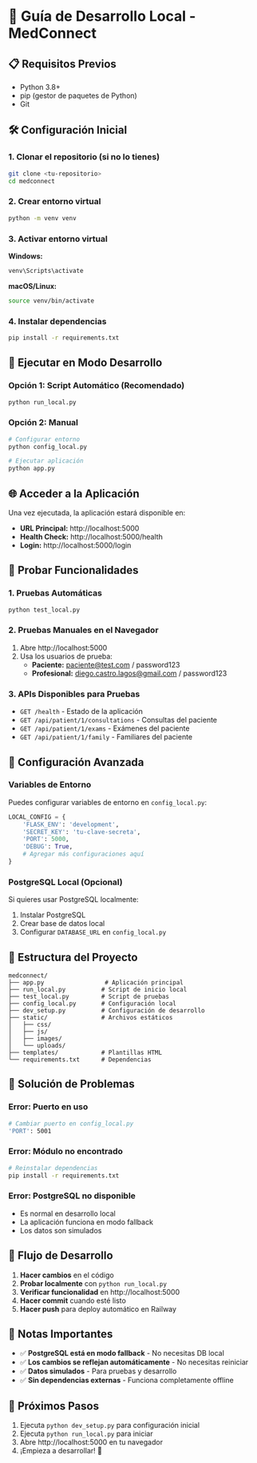 # 🚀 Guía de Desarrollo Local - MedConnect

## 📋 Requisitos Previos

- Python 3.8+
- pip (gestor de paquetes de Python)
- Git

## 🛠️ Configuración Inicial

### 1. Clonar el repositorio (si no lo tienes)

```bash
git clone <tu-repositorio>
cd medconnect
```

### 2. Crear entorno virtual

```bash
python -m venv venv
```

### 3. Activar entorno virtual

**Windows:**

```bash
venv\Scripts\activate
```

**macOS/Linux:**

```bash
source venv/bin/activate
```

### 4. Instalar dependencias

```bash
pip install -r requirements.txt
```

## 🚀 Ejecutar en Modo Desarrollo

### Opción 1: Script Automático (Recomendado)

```bash
python run_local.py
```

### Opción 2: Manual

```bash
# Configurar entorno
python config_local.py

# Ejecutar aplicación
python app.py
```

## 🌐 Acceder a la Aplicación

Una vez ejecutada, la aplicación estará disponible en:

- **URL Principal:** http://localhost:5000
- **Health Check:** http://localhost:5000/health
- **Login:** http://localhost:5000/login

## 🧪 Probar Funcionalidades

### 1. Pruebas Automáticas

```bash
python test_local.py
```

### 2. Pruebas Manuales en el Navegador

1. Abre http://localhost:5000
2. Usa los usuarios de prueba:
   - **Paciente:** paciente@test.com / password123
   - **Profesional:** diego.castro.lagos@gmail.com / password123

### 3. APIs Disponibles para Pruebas

- `GET /health` - Estado de la aplicación
- `GET /api/patient/1/consultations` - Consultas del paciente
- `GET /api/patient/1/exams` - Exámenes del paciente
- `GET /api/patient/1/family` - Familiares del paciente

## 🔧 Configuración Avanzada

### Variables de Entorno

Puedes configurar variables de entorno en `config_local.py`:

```python
LOCAL_CONFIG = {
    'FLASK_ENV': 'development',
    'SECRET_KEY': 'tu-clave-secreta',
    'PORT': 5000,
    'DEBUG': True,
    # Agregar más configuraciones aquí
}
```

### PostgreSQL Local (Opcional)

Si quieres usar PostgreSQL localmente:

1. Instalar PostgreSQL
2. Crear base de datos local
3. Configurar `DATABASE_URL` en `config_local.py`

## 📁 Estructura del Proyecto

```
medconnect/
├── app.py                 # Aplicación principal
├── run_local.py          # Script de inicio local
├── test_local.py         # Script de pruebas
├── config_local.py       # Configuración local
├── dev_setup.py          # Configuración de desarrollo
├── static/               # Archivos estáticos
│   ├── css/
│   ├── js/
│   ├── images/
│   └── uploads/
├── templates/            # Plantillas HTML
└── requirements.txt      # Dependencias
```

## 🐛 Solución de Problemas

### Error: Puerto en uso

```bash
# Cambiar puerto en config_local.py
'PORT': 5001
```

### Error: Módulo no encontrado

```bash
# Reinstalar dependencias
pip install -r requirements.txt
```

### Error: PostgreSQL no disponible

- Es normal en desarrollo local
- La aplicación funciona en modo fallback
- Los datos son simulados

## 🔄 Flujo de Desarrollo

1. **Hacer cambios** en el código
2. **Probar localmente** con `python run_local.py`
3. **Verificar funcionalidad** en http://localhost:5000
4. **Hacer commit** cuando esté listo
5. **Hacer push** para deploy automático en Railway

## 📝 Notas Importantes

- ✅ **PostgreSQL está en modo fallback** - No necesitas DB local
- ✅ **Los cambios se reflejan automáticamente** - No necesitas reiniciar
- ✅ **Datos simulados** - Para pruebas y desarrollo
- ✅ **Sin dependencias externas** - Funciona completamente offline

## 🎯 Próximos Pasos

1. Ejecuta `python dev_setup.py` para configuración inicial
2. Ejecuta `python run_local.py` para iniciar
3. Abre http://localhost:5000 en tu navegador
4. ¡Empieza a desarrollar! 🚀
